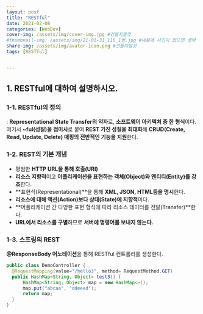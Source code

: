 ```yaml
---
layout: post
title: "RESTful"
date: 2021-02-08
categories: [WebDev]
cover-img: /assets/img/cover-img.jpg #건들지말것
#thumbnail-img: /assets/img/21-01-31_116_1번.jpg #내용에 사진이 없으면 생략
share-img: /assets/img/avatar-icon.png #건들지말것
tags: [RESTful]


---
```


## 1. RESTful에 대하여 설명하시오. 

### 1-1. RESTful의 정의

: **Representational State Transfer의 약자**로, **소프트웨어 아키텍처 중 한 형식**이다. 여기서 **~ful(성질)을 접미사**로 붙여 **REST 가진 성질을 최대화**해 **CRUD(Create, Read, Update, Delete) 매핑의 전반적인 기능을 지원**한다.

### 1-2. REST의 기본 개념

- 평범한 **HTTP URL을 통해 호출(URI)**
- **리소스 지향적**이고 **어플리케이션을 표현하는 객체(Object)와 엔티티(Entity)를 강조**한다.
- **표현식(Representational)**을 통해 **XML, JSON, HTML등을 명시**한다.
- **리소스에 대해 액션(Action)보다 상태(State)에 지향적**이다.
- **어플리케이션 간 다양한 표현 형식에 따라 리소스 데이터를 전달(Transfer)**한다.
- **URL에서 리소스를 구별**하므로 **서버에 명령어를 보내지 않는다.**

### 1-3. 스프링의 REST

**@ResponseBody 어노테이션**을 통해 RESTful 컨트롤러를 생성한다.

```java
public class DemoController {
  @RequestMapping(value="/hello3", method= RequestMethod.GET)
  public HashMap<String, Object> test3() {
      HashMap<String, Object> map = new HashMap<>();
      map.put("abcaa", "ddeeed");
      return map;
  }
}    
```

